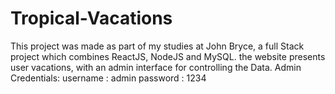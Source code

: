 # Tropical-Vacations

This project was made as part of my studies at John Bryce, a full Stack project which combines ReactJS, NodeJS and MySQL.
the website presents user vacations, with an admin interface for controlling the Data.
Admin Credentials:
username : admin
password : 1234
